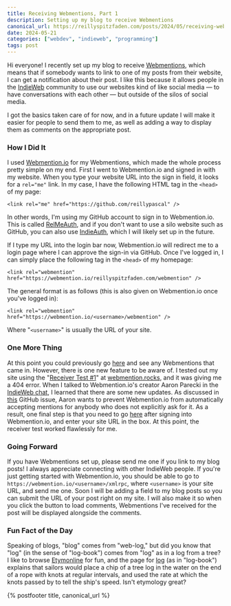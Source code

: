 ```yaml
---
title: Receiving Webmentions, Part 1
description: Setting up my blog to receive Webmentions
canonical_url: https://reillyspitzfaden.com/posts/2024/05/receiving-webmentions-part-1
date: 2024-05-21
categories: ["webdev", "indieweb", "programming"]
tags: post
---
```


Hi everyone! I recently set up my blog to receive [Webmentions](https://en.wikipedia.org/wiki/Webmention), which means that if somebody wants to link to one of my posts from their website, I can get a notification about their post. I like this because it allows people in the [IndieWeb](https://indieweb.org) community to use our websites kind of like social media — to have conversations with each other — but outside of the silos of social media.

I got the basics taken care of for now, and in a future update I will make it easier for people to send them to me, as well as adding a way to display them as comments on the appropriate post.

### How I Did It

I used [Webmention.io](https://webmention.io) for my Webmentions, which made the whole process pretty simple on my end. First I went to Webmention.io and signed in with my website. When you type your website URL into the sign in field, it looks for a `rel="me"` link. In my case, I have the following HTML tag in the `<head>` of my page:

`<link rel="me" href="https://github.com/reillypascal" />`

In other words, I'm using my GitHub account to sign in to Webmention.io. This is called [RelMeAuth](https://microformats.org/wiki/RelMeAuth), and if you don't want to use a silo website such as GitHub, you can also use [IndieAuth](https://indieweb.org/IndieAuth), which I will likely set up in the future.

If I type my URL into the login bar now, Webmention.io will redirect me to a login page where I can approve the sign-in via GitHub. Once I've logged in, I can simply place the following tag in the `<head>` of my homepage:

`<link rel="webmention" href="https://webmention.io/reillyspitzfaden.com/webmention" />`

The general format is as follows (this is also given on Webmention.io once you've logged in):

`<link rel="webmention" href="https://webmention.io/<username>/webmention" />`

Where "`<username>`" is usually the URL of your site.

### One More Thing

At this point you could previously go [here](https://webmention.io/dashboard) and see any Webmentions that came in. However, there is one new feature to be aware of. I tested out my site using the "[Receiver Test #1](https://webmention.rocks/receive/1)" at [webmention.rocks](https://webmention.rocks), and it was giving me a 404 error. When I talked to Webmention.io's creator Aaron Parecki in the [IndieWeb chat](https://chat.indieweb.org/), I learned that there are some new updates. As discussed in [this](https://github.com/aaronpk/webmention.io/issues/182) GitHub issue, Aaron wants to prevent Webmention.io from automatically accepting mentions for anybody who does not explicitly  ask for it. As a result, one final step is that you need to go [here](https://webmention.io/settings/sites) after signing into Webmention.io, and enter your site URL in the box. At this point, the receiver test worked flawlessly for me.

### Going Forward

If you have Webmentions set up, please send me one if you link to my blog posts! I always appreciate connecting with other IndieWeb people. If you're just getting started with Webmention.io, you should be able to go to `https://webmention.io/<username>/xmlrpc`, where `<username>` is your site URL, and send me one. Soon I will be adding a field to my blog posts so you can submit the URL of your post right on my site. I will also make it so when you click the button to load comments, Webmentions I've received for the post will be displayed alongside the comments.

### Fun Fact of the Day

Speaking of blogs, "blog" comes from "web-log," but did you know that "log" (in the sense of "log-book") comes from "log" as in a log from a tree? I like to browse [Etymonline](https://etymonline.com) for fun, and the page for [log](https://www.etymonline.com/word/log#etymonline_v_43590) (as in "log-book") explains that sailors would place a chip of a tree log in the water on the end of a rope with knots at regular intervals, and used the rate at which the knots passed by to tell the ship's speed. Isn't etymology great?

{% postfooter title, canonical_url %}
